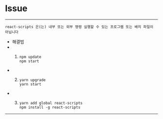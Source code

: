 # Issue
---
```
react-scripts 은(는) 내부 또는 외부 명령 실행할 수 있는 프로그램 또는 배치 파일이 아닙니다
```
+ 해결법 
+ 1. ```
     npm update
     npm start
     ```
+ 2. ```
     yarn upgrade
     yarn start
     ```
+ 3. ```
     yarn add global react-scripts
     npm install -g react-scripts
     ```
---